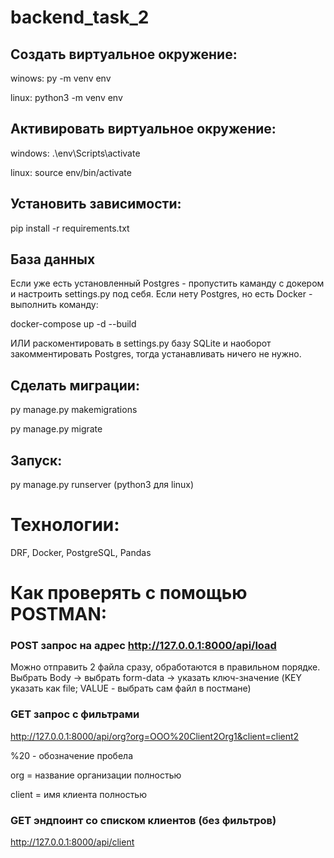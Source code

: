 # backend_task_2
## Создать виртуальное окружение:

winows:
py -m venv env

linux:
python3 -m venv env

## Активировать виртуальное окружение:

windows:
.\env\Scripts\activate

linux:
source env/bin/activate

## Установить зависимости:
pip install -r requirements.txt

## База данных

Если уже есть установленный Postgres - пропустить каманду с докером и настроить settings.py под себя.
Если нету Postgres, но есть Docker - выполнить команду:

docker-compose up -d --build

ИЛИ раскоментировать в settings.py базу SQLite и наоборот закомментировать Postgres, тогда устанавливать ничего не нужно.

## Сделать миграции:

py manage.py makemigrations

py manage.py migrate

## Запуск:

py manage.py runserver
(python3 для linux)


# Технологии:
DRF, Docker, PostgreSQL, Pandas

# Как проверять с помощью POSTMAN:

### POST запрос на адрес http://127.0.0.1:8000/api/load

Можно отправить 2 файла сразу, обработаются в правильном порядке.  Выбрать Body -> выбрать form-data -> указать ключ-значение (KEY указать как file; VALUE - выбрать сам файл в постмане)

### GET запрос с фильтрами

http://127.0.0.1:8000/api/org?org=OOO%20Client2Org1&client=client2

%20 - обозначение пробела

org = название организации полностью

client = имя клиента полностью

### GET эндпоинт со списком клиентов (без фильтров)
http://127.0.0.1:8000/api/client


